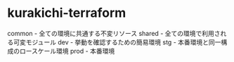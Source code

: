 # kurakichi-terraform

common - 全ての環境に共通する不変リソース
shared - 全ての環境で利用される可変モジュール
dev - 挙動を確認するための簡易環境
stg - 本番環境と同一構成のロースケール環境
prod - 本番環境
